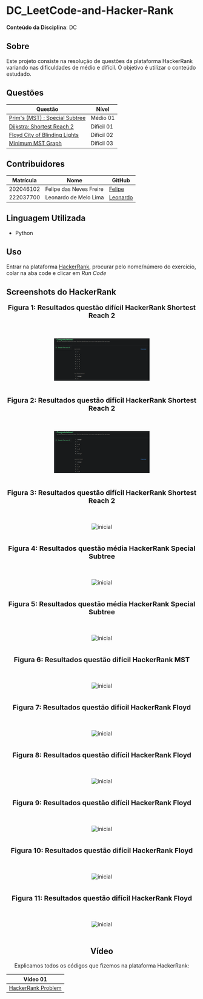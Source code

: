# DC_LeetCode-and-Hacker-Rank

**Conteúdo da Disciplina**: DC

## Sobre

Este projeto consiste na resolução de questões da plataforma HackerRank variando nas dificuldades de médio e difícil. O objetivo é utilizar o conteúdo estudado.

## Questões

<center>

</head>
<body>

<table>
    <thead>
        <tr>
            <th>Questão</th>
            <th>Nível</th>
        </tr>
    </thead>
    <tbody>
        <tr>
            <td><a href="https://www.hackerrank.com/challenges/primsmstsub/problem" target="_blank">Prim's (MST) : Special Subtree</td>
            <td>Médio 01</td>
        </tr>
        <tr>
            <td><a href="https://www.hackerrank.com/challenges/dijkstrashortreach/problem" target="_blank">Dijkstra: Shortest Reach 2</td>
            <td>Difícil 01</td>
        </tr>
        <tr>
            <td><a href="https://www.hackerrank.com/challenges/floyd-city-of-blinding-lights/problem?isFullScreen=true" target="_blank">Floyd City of Blinding Lights</td>
            <td>Difícil 02</td>
        </tr>
        <tr>
            <td><a href="https://www.hackerrank.com/challenges/minimum-mst-graph/problem?isFullScreen=true" target="_blank">Minimum MST Graph</td>
            <td>Difícil 03</td>
        </tr>
    </tbody>
</table>

</body>
</html>

</center>

## Contribuidores

<center>

</head>
<body>

<table>
    <thead>
        <tr>
            <th>Matrícula</th>
            <th>Nome</th>
            <th>GitHub</th>
        </tr>
    </thead>
    <tbody>
        <tr>
            <td>202046102</td>
            <td>Felipe das Neves Freire</td>
            <td><a href="https://github.com/FelipeFreire-gf" target="_blank">Felipe</a></td>
        </tr>
        <tr>
            <td>222037700</td>
            <td>Leonardo de Melo Lima</td>
            <td><a href="https://github.com/leozinlima" target="_blank">Leonardo</a></td>
        </tr>
    </tbody>
</table>

</body>
</html>

</center>

## Linguagem Utilizada

- Python

## Uso

Entrar na plataforma [HackerRank](https://www.hackerrank.com/dashboard), procurar pelo nome/número do exercício, colar na aba code e clicar em _Run Code_

## Screenshots do HackerRank

<div align="center">
  <font size="4"><p style="text-align: center; margin-bottom: 50px;"><b>Figura 1: Resultados questão difícil HackerRank Shortest Reach 2</b></p></font>
</div>

<div align="center">
<img src="Assets/QuestaoDificil1_case0_1.png" alt="inicial" style=" max-width: 50%; height: auto; margin-bottom: 20px;">
</div>
<div align="center">

<div align="center">
  <font size="4"><p style="text-align: center; margin-bottom: 50px;"><b>Figura 2: Resultados questão difícil HackerRank Shortest Reach 2</b></p></font>
</div>

<div align="center">
<img src="Assets/QuestaoDificil1_case0_2.png" alt="inicial" style=" max-width: 50%; height: auto; margin-bottom: 20px;">
</div>
<div align="center">

<div align="center">
  <font size="4"><p style="text-align: center; margin-bottom: 50px;"><b>Figura 3: Resultados questão difícil HackerRank Shortest Reach 2</b></p></font>
</div>

<div align="center">
<img src="Assets/QuestaoDificil1_case1_1.png" alt="inicial" style=" max-width: 50%; height: auto; margin-bottom: 20px;">
</div>
<div align="center">

<div align="center">
  <font size="4"><p style="text-align: center; margin-bottom: 50px;"><b>Figura 4: Resultados questão média HackerRank Special Subtree</b></p></font>
</div>

<div align="center">
<img src="Assets/QuestaoMedia1_case0_1.png" alt="inicial" style=" max-width: 50%; height: auto; margin-bottom: 20px;">
</div>
<div align="center">

<div align="center">
  <font size="4"><p style="text-align: center; margin-bottom: 50px;"><b>Figura 5: Resultados questão média HackerRank Special Subtree</b></p></font>
</div>

<div align="center">
<img src="Assets/QuestaoMedia1_case0_2.png" alt="inicial" style=" max-width: 50%; height: auto; margin-bottom: 20px;">
</div>
<div align="center">

<div align="center">
  <font size="4"><p style="text-align: center; margin-bottom: 50px;"><b>Figura 6: Resultados questão difícil HackerRank MST</b></p></font>
</div>

<div align="center">
<img src="Assets/mst/m1.png" alt="inicial" style=" max-width: 50%; height: auto; margin-bottom: 20px;">
</div>
<div align="center">

<div align="center">
  <font size="4"><p style="text-align: center; margin-bottom: 50px;"><b>Figura 7: Resultados questão difícil HackerRank Floyd</b></p></font>
</div>

<div align="center">
<img src="Assets/floyd/f1.png" alt="inicial" style=" max-width: 50%; height: auto; margin-bottom: 20px;">
</div>

<div align="center">
  <font size="4"><p style="text-align: center; margin-bottom: 50px;"><b>Figura 8: Resultados questão difícil HackerRank Floyd</b></p></font>
</div>

<div align="center">
<img src="Assets/floyd/f2.png" alt="inicial" style=" max-width: 50%; height: auto; margin-bottom: 20px;">
</div>
<div align="center">
  <font size="4"><p style="text-align: center; margin-bottom: 50px;"><b>Figura 9: Resultados questão difícil HackerRank Floyd</b></p></font>
</div>

<div align="center">
<img src="Assets/floyd/f3.png" alt="inicial" style=" max-width: 50%; height: auto; margin-bottom: 20px;">
</div>

<div align="center">
  <font size="4"><p style="text-align: center; margin-bottom: 50px;"><b>Figura 10: Resultados questão difícil HackerRank Floyd</b></p></font>
</div>

<div align="center">
<img src="Assets/floyd/f4.png" alt="inicial" style=" max-width: 50%; height: auto; margin-bottom: 20px;">
</div>

<div align="center">
  <font size="4"><p style="text-align: center; margin-bottom: 50px;"><b>Figura 11: Resultados questão difícil HackerRank Floyd</b></p></font>
</div>

<div align="center">
<img src="Assets/floyd/f5.png" alt="inicial" style=" max-width: 50%; height: auto; margin-bottom: 20px;">
</div>
<div align="center">

## Vídeo

Explicamos todos os códigos que fizemos na plataforma HackerRank:

</head>
<body>

<table>
    <thead>
        <tr>
            <th>Vídeo 01</th>
        </tr>
    </thead>
    <tbody>
        <tr>
            <td><a href="https://youtu.be/IYYoHstUyWE" target="_blank">HackerRank Problem</a></td>
        </tr>
    </tbody>
</table>

</body>
</html>
